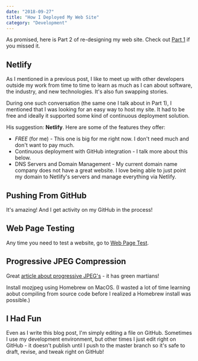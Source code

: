 ```yaml
---
date: "2018-09-27"
title: "How I Deployed My Web Site"
category: "Development"
---
```


As promised, here is Part 2 of re-designing my web site. Check out [Part 1](/blog/how-i-overhauled-my-website-in-a-day) if you missed it.

## Netlify
As I mentioned in a previous post, I like to meet up with other developers outside my work from time to time to learn as much as I can about software, the industry, and new technologies. It's also fun swapping stories.

During one such conversation (the same one I talk about in Part 1), I mentioned that I was looking for an easy way to host my site. It had to be free and ideally it supported some kind of continuous deployment solution.

His suggestion: **Netlify**. Here are some of the features they offer:
* *FREE* (for me) - This one is big for me right now. I don't need much and don't want to pay much.
* Continuous deployment with GitHub integration - I talk more about this below.
* DNS Servers and Domain Management - My current domain name company does not have a great website. I love being able to just point my domain to Netlify's servers and manage everything via Netlify.

## Pushing From GitHub
It's amazing! And I get activity on my GitHub in the process!

## Web Page Testing
Any time you need to test a website, go to [Web Page Test](https://www.webpagetest.org/).

## Progressive JPEG Compression
Great [article about progressive JPEG's](https://cloudinary.com/blog/progressive_jpegs_and_green_martians) - it has green martians!

Install mozjpeg using Homebrew on MacOS. (I wasted a lot of time learning aobut compiling from source code before I realized a Homebrew install was possible.)

## I Had Fun
Even as I write this blog post, I'm simply editing a file on GitHub. Sometimes I use my development environment, but other times I just edit right on GitHub - it doesn't publish until I push to the master branch so it's safe to draft, revise, and tweak right on GitHub!
